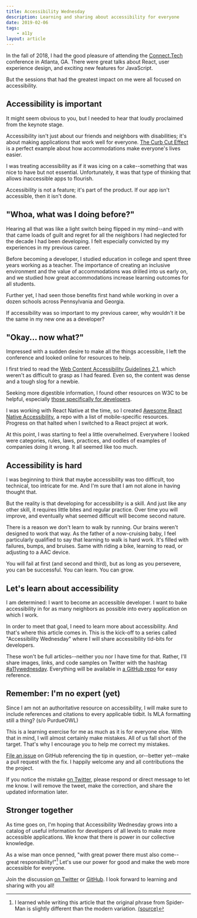 ```yaml
---
title: Accessibility Wednesday
description: Learning and sharing about accessibility for everyone
date: 2019-02-06
tags: 
    - a11y
layout: article
---
```


In the fall of 2018, I had the good pleasure of attending the [Connect.Tech](https://connect.tech) conference in Atlanta, GA. There were great talks about React, user experience design, and exciting new features for JavaScript.

But the sessions that had the greatest impact on me were all focused on accessibility.

## Accessibility is important

It might seem obvious to you, but I needed to hear that loudly proclaimed from the keynote stage.

Accessibility isn't just about our friends and neighbors with disabilities; it's about making applications that work well for everyone. [The Curb Cut Effect](https://ssir.org/articles/entry/the_curb_cut_effect) is a perfect example about how accommodations make everyone's lives easier.

I was treating accessibility as if it was icing on a cake--something that was nice to have but not essential. Unfortunately, it was that type of thinking that allows inaccessible apps to flourish.

Accessibility is not a feature; it's part of the product. If our app isn't accessible, then it isn't done.

## "Whoa, what was I doing before?"

Hearing all that was like a light switch being flipped in my mind--and with that came loads of guilt and regret for all the neighbors I had neglected for the decade I had been developing. I felt especially convicted by my experiences in my previous career.

Before becoming a developer, I studied education in college and spent three years working as a teacher. The importance of creating an inclusive environment and the value of accommodations was drilled into us early on, and we studied how great accommodations increase learning outcomes for all students.

Further yet, I had seen those benefits first hand while working in over a dozen schools across Pennsylvania and Georgia.

If accessibility was so important to my previous career, why wouldn't it be the same in my new one as a developer?

## "Okay... now what?"

Impressed with a sudden desire to make all the things accessible, I left the conference and looked online for resources to help.

I first tried to read the [Web Content Accessibility Guidelines 2.1](https://www.w3.org/TR/WCAG21/), which weren't as difficult to grasp as I had feared. Even so, the content was dense and a tough slog for a newbie.

Seeking more digestible information, I found other resources on W3C to be helpful, especially [those specifically for developers](https://www.w3.org/WAI/roles/developers/).

I was working with React Native at the time, so I created [Awesome React Native Accessibility](https://github.com/SeanMcP/awesome-react-native-accessibility), a repo with a list of mobile-specific resources. Progress on that halted when I switched to a React project at work.

At this point, I was starting to feel a little overwhelmed. Everywhere I looked were categories, rules, laws, practices, and oodles of examples of companies doing it wrong. It all seemed like too much.

## Accessibility is hard

I was beginning to think that maybe accessibility was too difficult, too technical, too intricate for me. And I'm sure that I am not alone in having thought that.

But the reality is that developing for accessibility is a skill. And just like any other skill, it requires little bites and regular practice. Over time you will improve, and eventually what seemed difficult will become second nature.

There is a reason we don't learn to walk by running. Our brains weren't designed to work that way. As the father of a now-cruising baby, I feel particularly qualified to say that learning to walk is hard work. It's filled with failures, bumps, and bruises. Same with riding a bike, learning to read, or adjusting to a AAC device.

You will fail at first (and second and third), but as long as you persevere, you can be successful. You can learn. You can grow.

## Let's learn about accessibility

I am determined: I want to become an accessible developer. I want to bake accessibility in for as many neighbors as possible into every application on which I work.

In order to meet that goal, I need to learn more about accessibility. And that's where this article comes in. This is the kick-off to a series called "Accessibility Wednesday" where I will share accessibility tid-bits for developers.

These won't be full articles--neither you nor I have time for that. Rather, I'll share images, links, and code samples on Twitter with the hashtag [#a11ywednesday](https://twitter.com/hashtag/a11ywednesday). Everything will be available in [a GitHub repo](https://github.com/SeanMcP/accessibility-wednesday) for easy reference.

## Remember: I'm no expert (yet)

Since I am not an authoritative resource on accessibility, I will make sure to include references and citations to every applicable tidbit. Is MLA formatting still a thing? (s/o PurdueOWL)

This is a learning exercise for me as much as it is for everyone else. With that in mind, I will almost certainly make mistakes. All of us fall short of the target. That's why I encourage you to help me correct my mistakes.

[File an issue](https://github.com/SeanMcP/accessibility-wednesday/issues/new) on GitHub referencing the tip in question, or--better yet--make a pull request with the fix. I happily welcome any and all contributions the the project.

If you notice the mistake [on Twitter](https://twitter.com/_seanmcp), please respond or direct message to let me know. I will remove the tweet, make the correction, and share the updated information later.

## Stronger together

As time goes on, I'm hoping that Accessibility Wednesday grows into a catalog of useful information for developers of all levels to make more accessible applications. We know that there is power in our collective knowledge.

As a wise man once penned, "with great power there must also come--great responsibility!"[^1] Let's use our power for good and make the web more accessible for everyone.

Join the discussion [on Twitter](https://twitter.com/hashtag/a11ywednesday) or [GitHub](https://github.com/SeanMcP/accessibility-wednesday). I look forward to learning and sharing with you all!

[^1]: I learned while writing this article that the original phrase from Spider-Man is slightly different than the modern variation. [(source)](http://www.quotecounterquote.com/2012/07/with-great-power-comes-great.html)
